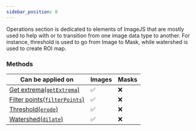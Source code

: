```yaml
---
sidebar_position: 0
---
```


Operations section is dedicated to elements of ImageJS that are mostly used to help with or to transition from one image data type to another.
For instance, threshold is used to go from Image to Mask, while watershed is used to create ROI map.

### Methods

| Can be applied on                                                                     | Images  | Masks    |
| ------------------------------------------------------------------------------------- | ------- | -------- |
| [Get extrema(`getExtrema`)](./Get%20extrema.md 'internal link on getExtrema')         | &#9989; | &#10060; |
| [Filter points(`filterPoints`)](./Remove%20points.md 'internal link on filterPoints') | &#9989; | &#10060; |
| [Threshold(`erode`)](./Threshold.md 'internal link on threshold')                     | &#9989; | &#10060; |
| [Watershed(`dilate`)](./Watershed.md 'internal link on watershed')                    | &#9989; | &#10060; |
